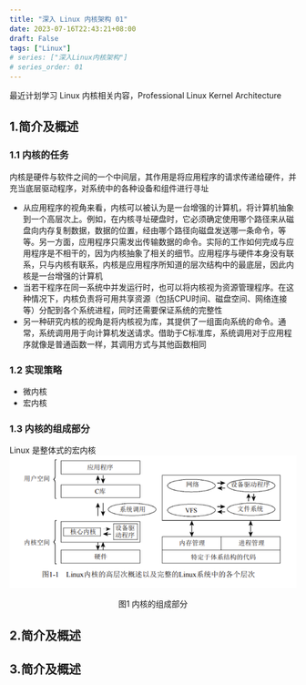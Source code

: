 ```yaml
---
title: "深入 Linux 内核架构 01"
date: 2023-07-16T22:43:21+08:00
draft: False
tags: ["Linux"]
# series: ["深入Linux内核架构"]
# series_order: 01
---
```


最近计划学习 Linux 内核相关内容，Professional Linux Kernel Architecture

## 1.简介及概述

### 1.1 内核的任务

内核是硬件与软件之间的一个中间层，其作用是将应用程序的请求传递给硬件，并充当底层驱动程序，对系统中的各种设备和组件进行寻址

* 从应用程序的视角来看，内核可以被认为是一台增强的计算机，将计算机抽象到一个高层次上。例如，在内核寻址硬盘时，它必须确定使用哪个路径来从磁盘向内存复制数据，数据的位置，经由哪个路径向磁盘发送哪一条命令，等等。另一方面，应用程序只需发出传输数据的命令。实际的工作如何完成与应用程序是不相干的，因为内核抽象了相关的细节。应用程序与硬件本身没有联系，只与内核有联系，内核是应用程序所知道的层次结构中的最底层，因此内核是一台增强的计算机
* 当若干程序在同一系统中并发运行时，也可以将内核视为资源管理程序。在这种情况下，内核负责将可用共享资源（包括CPU时间、磁盘空间、网络连接等）分配到各个系统进程，同时还需要保证系统的完整性
* 另一种研究内核的视角是将内核视为库，其提供了一组面向系统的命令。通常，系统调用用于向计算机发送请求。借助于C标准库，系统调用对于应用程序就像是普通函数一样，其调用方式与其他函数相同

### 1.2 实现策略
* 微内核
* 宏内核

### 1.3 内核的组成部分
Linux 是整体式的宏内核
![](img/2023-07-16-23-26-23.png)
<center>图1 内核的组成部分</center>


## 2.简介及概述


## 3.简介及概述